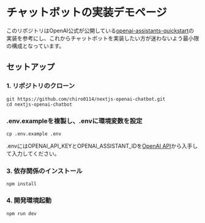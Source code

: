
# チャットボットの実装デモページ

このリポジトリはOpenAI公式が公開している[openai-assistants-quickstart](
https://github.com/openai/openai-assistants-quickstart)の実装を参考にし、これからチャットボットを実装したい方が迷わないよう最小限の構成となっています。  


## セットアップ

### 1.  リポジトリのクローン

```shell
git https://github.com/chiro0114/nextjs-openai-chatbot.git
cd nextjs-openai-chatbot
```

### .env.exampleを複製し、.envに環境変数を設定

```shell
cp .env.example .env
```

.envにはOPENAI_API_KEYとOPENAI_ASSISTANT_IDを[OpenAI API](https://platform.openai.com/)から入手して入力してください。


### 3. 依存関係のインストール

```shell
npm install
```

### 4. 開発環境起動

```shell
npm run dev
```

